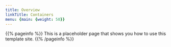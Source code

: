 ```yaml
---
title: Overview
linkTitle: Containers
menu: {main: {weight: 50}}
---
```


{{% pageinfo %}}
This is a placeholder page that shows you how to use this template site.
{{% /pageinfo %}}

